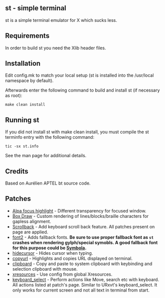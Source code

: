 st - simple terminal
--------------------
st is a simple terminal emulator for X which sucks less.


Requirements
------------
In order to build st you need the Xlib header files.


Installation
------------
Edit config.mk to match your local setup (st is installed into
the /usr/local namespace by default).

Afterwards enter the following command to build and install st (if
necessary as root):

    make clean install


Running st
----------
If you did not install st with make clean install, you must compile
the st terminfo entry with the following command:

    tic -sx st.info

See the man page for additional details.

Credits
-------
Based on Aurélien APTEL <aurelien dot aptel at gmail dot com> bt source code.

Patches
-------

- [Alpa focus highlight](https://st.suckless.org/patches/alpha_focus_highlight/) - Different transparency for focused window.
- [Box Draw](https://st.suckless.org/patches/boxdraw/) - Custom rendering of lines/blocks/braille characters for gapless alignment.
- [Scrollback](https://st.suckless.org/patches/scrollback/) - Add keyboard scroll back feature. All patches present on page are applied.
- [font2](https://st.suckless.org/patches/font2/) - Adds fallback fonts. **Be sure to use proper fallback font as `st` crashes when rendering gylph/special symobls. A good fallback font for this purpose could be [Symbola](https://fontlibrary.org/en/font/symbola).**
- [hidecursor](https://st.suckless.org/patches/hidecursor/) - Hides cursor when typing.
- [copyurl](https://st.suckless.org/patches/copyurl/) - Highlights and copies URL displayed on terminal.
- [clipboard](https://st.suckless.org/patches/clipboard/) - Copy and paste to system clipboard with keybinding and selection clipboard with mouse.
- [xresources](https://st.suckless.org/patches/xresources/) - Use config from global Xresources.
- [keyboard_select](https://st.suckless.org/patches/keyboard_select/) - Perform actions like Move, search etc with keyboard. All actions listed at patch's page. Similar to URxvt's keyboard_select. It only works for current screen and not all text in terminal from start.
